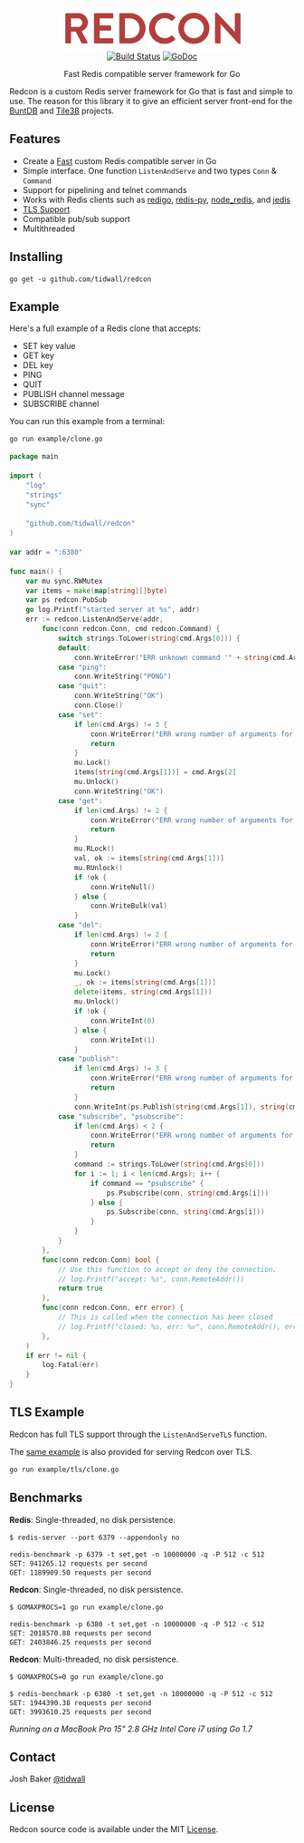 <p align="center">
<img 
    src="logo.png" 
    width="336" height="75" border="0" alt="REDCON">
<br>
<a href="https://travis-ci.org/tidwall/redcon"><img src="https://img.shields.io/travis/tidwall/redcon.svg?style=flat-square" alt="Build Status"></a>
<a href="https://godoc.org/github.com/tidwall/redcon"><img src="https://img.shields.io/badge/api-reference-blue.svg?style=flat-square" alt="GoDoc"></a>
</p>

<p align="center">Fast Redis compatible server framework for Go</p>

Redcon is a custom Redis server framework for Go that is fast and simple to use. The reason for this library it to give an efficient server front-end for the [BuntDB](https://github.com/tidwall/buntdb) and [Tile38](https://github.com/tidwall/tile38) projects.

Features
--------
- Create a [Fast](#benchmarks) custom Redis compatible server in Go
- Simple interface. One function `ListenAndServe` and two types `Conn` & `Command`
- Support for pipelining and telnet commands
- Works with Redis clients such as [redigo](https://github.com/garyburd/redigo), [redis-py](https://github.com/andymccurdy/redis-py), [node_redis](https://github.com/NodeRedis/node_redis), and [jedis](https://github.com/xetorthio/jedis)
- [TLS Support](#tls-example)
- Compatible pub/sub support
- Multithreaded

Installing
----------

```
go get -u github.com/tidwall/redcon
```

Example
-------

Here's a full example of a Redis clone that accepts:

- SET key value
- GET key
- DEL key
- PING
- QUIT
- PUBLISH channel message
- SUBSCRIBE channel

You can run this example from a terminal:

```sh
go run example/clone.go
```

```go
package main

import (
	"log"
	"strings"
	"sync"

	"github.com/tidwall/redcon"
)

var addr = ":6380"

func main() {
	var mu sync.RWMutex
	var items = make(map[string][]byte)
	var ps redcon.PubSub
	go log.Printf("started server at %s", addr)
	err := redcon.ListenAndServe(addr,
		func(conn redcon.Conn, cmd redcon.Command) {
			switch strings.ToLower(string(cmd.Args[0])) {
			default:
				conn.WriteError("ERR unknown command '" + string(cmd.Args[0]) + "'")
			case "ping":
				conn.WriteString("PONG")
			case "quit":
				conn.WriteString("OK")
				conn.Close()
			case "set":
				if len(cmd.Args) != 3 {
					conn.WriteError("ERR wrong number of arguments for '" + string(cmd.Args[0]) + "' command")
					return
				}
				mu.Lock()
				items[string(cmd.Args[1])] = cmd.Args[2]
				mu.Unlock()
				conn.WriteString("OK")
			case "get":
				if len(cmd.Args) != 2 {
					conn.WriteError("ERR wrong number of arguments for '" + string(cmd.Args[0]) + "' command")
					return
				}
				mu.RLock()
				val, ok := items[string(cmd.Args[1])]
				mu.RUnlock()
				if !ok {
					conn.WriteNull()
				} else {
					conn.WriteBulk(val)
				}
			case "del":
				if len(cmd.Args) != 2 {
					conn.WriteError("ERR wrong number of arguments for '" + string(cmd.Args[0]) + "' command")
					return
				}
				mu.Lock()
				_, ok := items[string(cmd.Args[1])]
				delete(items, string(cmd.Args[1]))
				mu.Unlock()
				if !ok {
					conn.WriteInt(0)
				} else {
					conn.WriteInt(1)
				}
			case "publish":
				if len(cmd.Args) != 3 {
					conn.WriteError("ERR wrong number of arguments for '" + string(cmd.Args[0]) + "' command")
					return
				}
				conn.WriteInt(ps.Publish(string(cmd.Args[1]), string(cmd.Args[2])))
			case "subscribe", "psubscribe":
				if len(cmd.Args) < 2 {
					conn.WriteError("ERR wrong number of arguments for '" + string(cmd.Args[0]) + "' command")
					return
				}
				command := strings.ToLower(string(cmd.Args[0]))
				for i := 1; i < len(cmd.Args); i++ {
					if command == "psubscribe" {
						ps.Psubscribe(conn, string(cmd.Args[i]))
					} else {
						ps.Subscribe(conn, string(cmd.Args[i]))
					}
				}
			}
		},
		func(conn redcon.Conn) bool {
			// Use this function to accept or deny the connection.
			// log.Printf("accept: %s", conn.RemoteAddr())
			return true
		},
		func(conn redcon.Conn, err error) {
			// This is called when the connection has been closed
			// log.Printf("closed: %s, err: %v", conn.RemoteAddr(), err)
		},
	)
	if err != nil {
		log.Fatal(err)
	}
}
```

TLS Example
-----------

Redcon has full TLS support through the `ListenAndServeTLS` function.

The [same example](example/tls/clone.go) is also provided for serving Redcon over TLS. 

```sh
go run example/tls/clone.go
```

Benchmarks
----------

**Redis**: Single-threaded, no disk persistence.

```
$ redis-server --port 6379 --appendonly no
```
```
redis-benchmark -p 6379 -t set,get -n 10000000 -q -P 512 -c 512
SET: 941265.12 requests per second
GET: 1189909.50 requests per second
```

**Redcon**: Single-threaded, no disk persistence.

```
$ GOMAXPROCS=1 go run example/clone.go
```
```
redis-benchmark -p 6380 -t set,get -n 10000000 -q -P 512 -c 512
SET: 2018570.88 requests per second
GET: 2403846.25 requests per second
```

**Redcon**: Multi-threaded, no disk persistence.

```
$ GOMAXPROCS=0 go run example/clone.go
```
```
$ redis-benchmark -p 6380 -t set,get -n 10000000 -q -P 512 -c 512
SET: 1944390.38 requests per second
GET: 3993610.25 requests per second
```

*Running on a MacBook Pro 15" 2.8 GHz Intel Core i7 using Go 1.7*

Contact
-------
Josh Baker [@tidwall](http://twitter.com/tidwall)

License
-------
Redcon source code is available under the MIT [License](/LICENSE).
